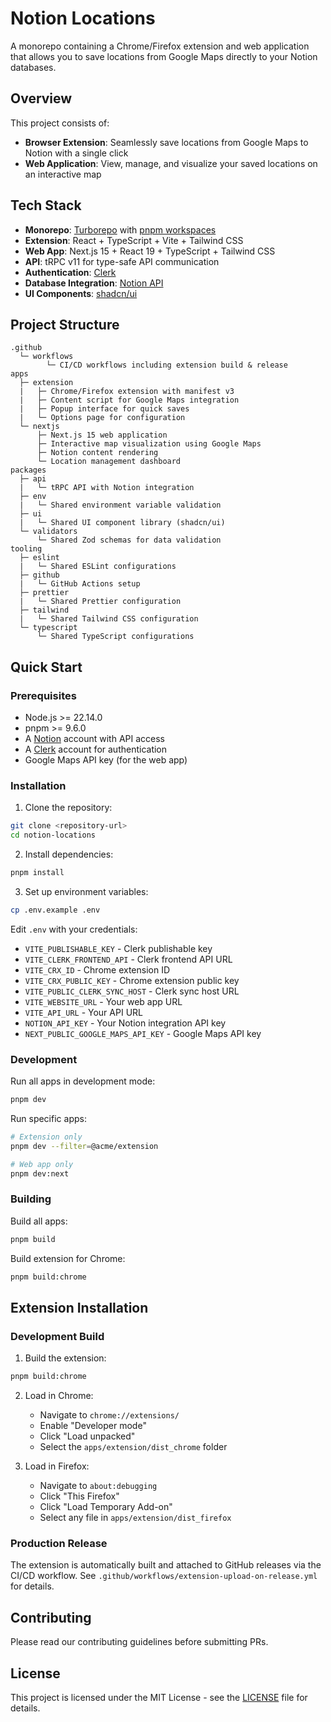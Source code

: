 # Notion Locations

A monorepo containing a Chrome/Firefox extension and web application that allows you to save locations from Google Maps directly to your Notion databases.

## Overview

This project consists of:
- **Browser Extension**: Seamlessly save locations from Google Maps to Notion with a single click
- **Web Application**: View, manage, and visualize your saved locations on an interactive map

## Tech Stack

- **Monorepo**: [Turborepo](https://turbo.build/repo) with [pnpm workspaces](https://pnpm.io/workspaces)
- **Extension**: React + TypeScript + Vite + Tailwind CSS
- **Web App**: Next.js 15 + React 19 + TypeScript + Tailwind CSS
- **API**: tRPC v11 for type-safe API communication
- **Authentication**: [Clerk](https://clerk.com)
- **Database Integration**: [Notion API](https://developers.notion.com/)
- **UI Components**: [shadcn/ui](https://ui.shadcn.com/)

## Project Structure

```text
.github
  └─ workflows
        └─ CI/CD workflows including extension build & release
apps
  ├─ extension
  |   ├─ Chrome/Firefox extension with manifest v3
  |   ├─ Content script for Google Maps integration
  |   ├─ Popup interface for quick saves
  |   └─ Options page for configuration
  └─ nextjs
      ├─ Next.js 15 web application
      ├─ Interactive map visualization using Google Maps
      ├─ Notion content rendering
      └─ Location management dashboard
packages
  ├─ api
  |   └─ tRPC API with Notion integration
  ├─ env
  |   └─ Shared environment variable validation
  ├─ ui
  |   └─ Shared UI component library (shadcn/ui)
  └─ validators
      └─ Shared Zod schemas for data validation
tooling
  ├─ eslint
  |   └─ Shared ESLint configurations
  ├─ github
  |   └─ GitHub Actions setup
  ├─ prettier
  |   └─ Shared Prettier configuration
  ├─ tailwind
  |   └─ Shared Tailwind CSS configuration
  └─ typescript
      └─ Shared TypeScript configurations
```

## Quick Start

### Prerequisites

- Node.js >= 22.14.0
- pnpm >= 9.6.0
- A [Notion](https://notion.so) account with API access
- A [Clerk](https://clerk.com) account for authentication
- Google Maps API key (for the web app)

### Installation

1. Clone the repository:
```bash
git clone <repository-url>
cd notion-locations
```

2. Install dependencies:
```bash
pnpm install
```

3. Set up environment variables:
```bash
cp .env.example .env
```

Edit `.env` with your credentials:
- `VITE_PUBLISHABLE_KEY` - Clerk publishable key
- `VITE_CLERK_FRONTEND_API` - Clerk frontend API URL
- `VITE_CRX_ID` - Chrome extension ID
- `VITE_CRX_PUBLIC_KEY` - Chrome extension public key
- `VITE_PUBLIC_CLERK_SYNC_HOST` - Clerk sync host URL
- `VITE_WEBSITE_URL` - Your web app URL
- `VITE_API_URL` - Your API URL
- `NOTION_API_KEY` - Your Notion integration API key
- `NEXT_PUBLIC_GOOGLE_MAPS_API_KEY` - Google Maps API key

### Development

Run all apps in development mode:
```bash
pnpm dev
```

Run specific apps:
```bash
# Extension only
pnpm dev --filter=@acme/extension

# Web app only
pnpm dev:next
```

### Building

Build all apps:
```bash
pnpm build
```

Build extension for Chrome:
```bash
pnpm build:chrome
```

## Extension Installation

### Development Build

1. Build the extension:
```bash
pnpm build:chrome
```

2. Load in Chrome:
   - Navigate to `chrome://extensions/`
   - Enable "Developer mode"
   - Click "Load unpacked"
   - Select the `apps/extension/dist_chrome` folder

3. Load in Firefox:
   - Navigate to `about:debugging`
   - Click "This Firefox"
   - Click "Load Temporary Add-on"
   - Select any file in `apps/extension/dist_firefox`

### Production Release

The extension is automatically built and attached to GitHub releases via the CI/CD workflow. See `.github/workflows/extension-upload-on-release.yml` for details.

## Contributing

Please read our contributing guidelines before submitting PRs.

## License

This project is licensed under the MIT License - see the [LICENSE](LICENSE) file for details.
